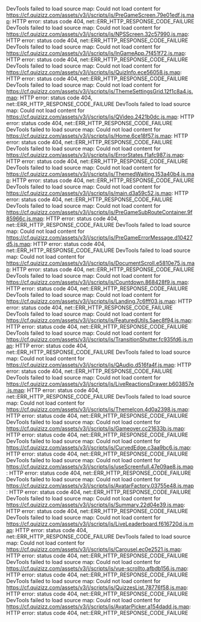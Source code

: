 DevTools failed to load source map: Could not load content for https://cf.quizizz.com/assets/v3/j/scripts/js/PreGameScreen.79e01edf.js.map: HTTP error: status code 404, net::ERR_HTTP_RESPONSE_CODE_FAILURE
DevTools failed to load source map: Could not load content for https://cf.quizizz.com/assets/v3/j/scripts/js/NPSScreen.32c57990.js.map: HTTP error: status code 404, net::ERR_HTTP_RESPONSE_CODE_FAILURE
DevTools failed to load source map: Could not load content for https://cf.quizizz.com/assets/v3/j/scripts/js/InGameApp.7f451f72.js.map: HTTP error: status code 404, net::ERR_HTTP_RESPONSE_CODE_FAILURE
DevTools failed to load source map: Could not load content for https://cf.quizizz.com/assets/v3/j/scripts/js/QuizInfo.ece56058.js.map: HTTP error: status code 404, net::ERR_HTTP_RESPONSE_CODE_FAILURE
DevTools failed to load source map: Could not load content for https://cf.quizizz.com/assets/v3/j/scripts/js/ThemeSettingsGrid.12f1c8a4.js.map: HTTP error: status code 404, net::ERR_HTTP_RESPONSE_CODE_FAILURE
DevTools failed to load source map: Could not load content for https://cf.quizizz.com/assets/v3/j/scripts/js/QVideo.2421b0dc.js.map: HTTP error: status code 404, net::ERR_HTTP_RESPONSE_CODE_FAILURE
DevTools failed to load source map: Could not load content for https://cf.quizizz.com/assets/v3/j/scripts/js/Home.6ce18f57.js.map: HTTP error: status code 404, net::ERR_HTTP_RESPONSE_CODE_FAILURE
DevTools failed to load source map: Could not load content for https://cf.quizizz.com/assets/v3/j/scripts/js/ErrorStates.f1afc987.js.map: HTTP error: status code 404, net::ERR_HTTP_RESPONSE_CODE_FAILURE
DevTools failed to load source map: Could not load content for https://cf.quizizz.com/assets/v3/j/scripts/js/ThemedWaiting.153a40b4.js.map: HTTP error: status code 404, net::ERR_HTTP_RESPONSE_CODE_FAILURE
DevTools failed to load source map: Could not load content for https://cf.quizizz.com/assets/v3/j/scripts/js/main.d3a59c52.js.map: HTTP error: status code 404, net::ERR_HTTP_RESPONSE_CODE_FAILURE
DevTools failed to load source map: Could not load content for https://cf.quizizz.com/assets/v3/j/scripts/js/PreGameSubRouteContainer.9f85966c.js.map: HTTP error: status code 404, net::ERR_HTTP_RESPONSE_CODE_FAILURE
DevTools failed to load source map: Could not load content for https://cf.quizizz.com/assets/v3/j/scripts/js/PreGameErrorMessage.d10427d5.js.map: HTTP error: status code 404, net::ERR_HTTP_RESPONSE_CODE_FAILURE
DevTools failed to load source map: Could not load content for https://cf.quizizz.com/assets/v3/j/scripts/js/DocumentScroll.e5810e75.js.map: HTTP error: status code 404, net::ERR_HTTP_RESPONSE_CODE_FAILURE
DevTools failed to load source map: Could not load content for https://cf.quizizz.com/assets/v3/j/scripts/js/Countdown.868428f9.js.map: HTTP error: status code 404, net::ERR_HTTP_RESPONSE_CODE_FAILURE
DevTools failed to load source map: Could not load content for https://cf.quizizz.com/assets/v3/j/scripts/js/Landing.7c6fff03.js.map: HTTP error: status code 404, net::ERR_HTTP_RESPONSE_CODE_FAILURE
DevTools failed to load source map: Could not load content for https://cf.quizizz.com/assets/v3/j/scripts/js/FeaturedUtils.5aec8f94.js.map: HTTP error: status code 404, net::ERR_HTTP_RESPONSE_CODE_FAILURE
DevTools failed to load source map: Could not load content for https://cf.quizizz.com/assets/v3/j/scripts/js/TransitionShutter.fc935fd6.js.map: HTTP error: status code 404, net::ERR_HTTP_RESPONSE_CODE_FAILURE
DevTools failed to load source map: Could not load content for https://cf.quizizz.com/assets/v3/j/scripts/js/QAudio.d516fa4f.js.map: HTTP error: status code 404, net::ERR_HTTP_RESPONSE_CODE_FAILURE
DevTools failed to load source map: Could not load content for https://cf.quizizz.com/assets/v3/j/scripts/js/LiveReactionsDrawer.b603857e.js.map: HTTP error: status code 404, net::ERR_HTTP_RESPONSE_CODE_FAILURE
DevTools failed to load source map: Could not load content for https://cf.quizizz.com/assets/v3/j/scripts/js/ThemeIcon.4d0a2398.js.map: HTTP error: status code 404, net::ERR_HTTP_RESPONSE_CODE_FAILURE
DevTools failed to load source map: Could not load content for https://cf.quizizz.com/assets/v3/j/scripts/js/Gameover.cc21633b.js.map: HTTP error: status code 404, net::ERR_HTTP_RESPONSE_CODE_FAILURE
DevTools failed to load source map: Could not load content for https://cf.quizizz.com/assets/v3/j/scripts/js/CurvedEdge.c3aa9bc6.js.map: HTTP error: status code 404, net::ERR_HTTP_RESPONSE_CODE_FAILURE
DevTools failed to load source map: Could not load content for https://cf.quizizz.com/assets/v3/j/scripts/js/useScreenfull.47e09ae8.js.map: HTTP error: status code 404, net::ERR_HTTP_RESPONSE_CODE_FAILURE
DevTools failed to load source map: Could not load content for https://cf.quizizz.com/assets/v3/j/scripts/js/AvatarFactory.03755e48.js.map: HTTP error: status code 404, net::ERR_HTTP_RESPONSE_CODE_FAILURE
DevTools failed to load source map: Could not load content for https://cf.quizizz.com/assets/v3/j/scripts/js/Summary.22d04e39.js.map: HTTP error: status code 404, net::ERR_HTTP_RESPONSE_CODE_FAILURE
DevTools failed to load source map: Could not load content for https://cf.quizizz.com/assets/v3/j/scripts/js/LiveLeaderboard.f616720d.js.map: HTTP error: status code 404, net::ERR_HTTP_RESPONSE_CODE_FAILURE
DevTools failed to load source map: Could not load content for https://cf.quizizz.com/assets/v3/j/scripts/js/Carousel.ec0e2521.js.map: HTTP error: status code 404, net::ERR_HTTP_RESPONSE_CODE_FAILURE
DevTools failed to load source map: Could not load content for https://cf.quizizz.com/assets/v3/j/scripts/js/vue-scrollto.afbdb156.js.map: HTTP error: status code 404, net::ERR_HTTP_RESPONSE_CODE_FAILURE
DevTools failed to load source map: Could not load content for https://cf.quizizz.com/assets/v3/j/scripts/js/QuizzesList.78776f58.js.map: HTTP error: status code 404, net::ERR_HTTP_RESPONSE_CODE_FAILURE
DevTools failed to load source map: Could not load content for https://cf.quizizz.com/assets/v3/j/scripts/js/AvatarPicker.a154dadd.js.map: HTTP error: status code 404, net::ERR_HTTP_RESPONSE_CODE_FAILURE
